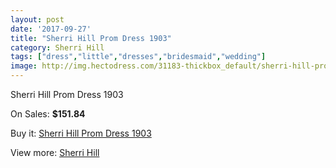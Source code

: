 ```yaml
---
layout: post
date: '2017-09-27'
title: "Sherri Hill Prom Dress 1903"
category: Sherri Hill
tags: ["dress","little","dresses","bridesmaid","wedding"]
image: http://img.hectodress.com/31183-thickbox_default/sherri-hill-prom-dress-1903.jpg
---
```

Sherri Hill Prom Dress 1903

On Sales: **$151.84**
<a href="https://www.hectodress.com/sherri-hill/14310-sherri-hill-prom-dress-1903.html"><amp-img layout="responsive" width="600" height="600" src="//img.hectodress.com/31183-thickbox_default/sherri-hill-prom-dress-1903.jpg" alt="Sherri Hill Prom Dress 1903 0" /></a>
<a href="https://www.hectodress.com/sherri-hill/14310-sherri-hill-prom-dress-1903.html"><amp-img layout="responsive" width="600" height="600" src="//img.hectodress.com/31185-thickbox_default/sherri-hill-prom-dress-1903.jpg" alt="Sherri Hill Prom Dress 1903 1" /></a>
<a href="https://www.hectodress.com/sherri-hill/14310-sherri-hill-prom-dress-1903.html"><amp-img layout="responsive" width="600" height="600" src="//img.hectodress.com/31184-thickbox_default/sherri-hill-prom-dress-1903.jpg" alt="Sherri Hill Prom Dress 1903 2" /></a>

Buy it: [Sherri Hill Prom Dress 1903](https://www.hectodress.com/sherri-hill/14310-sherri-hill-prom-dress-1903.html "Sherri Hill Prom Dress 1903")

View more: [Sherri Hill](https://www.hectodress.com/253-sherri-hill "Sherri Hill")